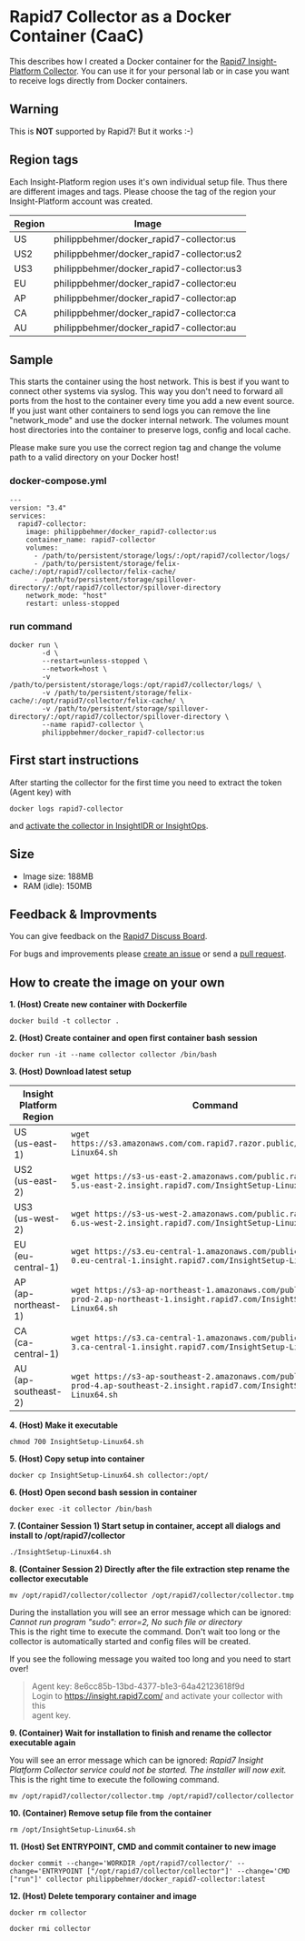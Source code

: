 
# Rapid7 Collector as a Docker Container (CaaC)

This describes how I created a Docker container for the [Rapid7 Insight-Platform Collector](https://docs.rapid7.com/insightidr/collector-overview/).
You can use it for your personal lab or in case you want to receive logs directly from Docker containers.

## Warning

This is **NOT** supported by Rapid7! But it works :-)

## Region tags

Each Insight-Platform region uses it's own individual setup file. Thus there are different images and tags.
Please choose the tag of the region your Insight-Platform account was created.

| Region | Image | 
|--|--|
| US | philippbehmer/docker_rapid7-collector:us |
| US2 | philippbehmer/docker_rapid7-collector:us2 |
| US3 | philippbehmer/docker_rapid7-collector:us3 |
| EU | philippbehmer/docker_rapid7-collector:eu |
| AP | philippbehmer/docker_rapid7-collector:ap |
| CA | philippbehmer/docker_rapid7-collector:ca |
| AU | philippbehmer/docker_rapid7-collector:au |

## Sample

This starts the container using the host network. This is best if you want to connect other systems via syslog. This way you don't need to forward all ports from the host to the container every time you add a new event source. If you just want other containers to send logs you can remove the line "network_mode" and use the docker internal network. The volumes mount host directories into the container to preserve logs, config and local cache.

Please make sure you use the correct region tag and change the volume path to a valid directory on your Docker host!

### docker-compose.yml

```
---
version: "3.4"
services:
  rapid7-collector:
    image: philippbehmer/docker_rapid7-collector:us
    container_name: rapid7-collector
    volumes:
      - /path/to/persistent/storage/logs/:/opt/rapid7/collector/logs/
      - /path/to/persistent/storage/felix-cache/:/opt/rapid7/collector/felix-cache/
      - /path/to/persistent/storage/spillover-directory/:/opt/rapid7/collector/spillover-directory
    network_mode: "host"
    restart: unless-stopped
```

### run command 

```
docker run \
        -d \
        --restart=unless-stopped \
        --network=host \
        -v /path/to/persistent/storage/logs:/opt/rapid7/collector/logs/ \
        -v /path/to/persistent/storage/felix-cache/:/opt/rapid7/collector/felix-cache/ \
        -v /path/to/persistent/storage/spillover-directory/:/opt/rapid7/collector/spillover-directory \
        --name rapid7-collector \
        philippbehmer/docker_rapid7-collector:us
```

## First start instructions

After starting the collector for the first time you need to extract the token (Agent key) with

`docker logs rapid7-collector`

and [activate the collector in InsightIDR or InsightOps](https://docs.rapid7.com/insightidr/collector-installation-and-deployment/).

## Size

* Image size: 188MB
* RAM (idle): 150MB

## Feedback & Improvments

You can give feedback on the [Rapid7 Discuss Board](https://discuss.rapid7.com/t/insightidr-collector-as-a-docker-container/3483).

For bugs and improvements please [create an issue](https://github.com/PhilippBehmer/docker_rapid7-collector/issues) or send a [pull request](https://github.com/PhilippBehmer/docker_rapid7-collector/pulls).

## How to create the image on your own

**1. (Host) Create new container with Dockerfile**

`docker build -t collector .`

**2. (Host) Create container and open first container bash session**

`docker run -it --name collector collector /bin/bash`

**3. (Host) Download latest setup**

|Insight Platform Region| Command |
|--|--|
| US <br> (us-east-1) | `wget https://s3.amazonaws.com/com.rapid7.razor.public/InsightSetup-Linux64.sh` |
| US2 <br> (us-east-2) | `wget https://s3-us-east-2.amazonaws.com/public.razor-prod-5.us-east-2.insight.rapid7.com/InsightSetup-Linux64.sh` |
| US3 <br> (us-west-2) | `wget https://s3-us-west-2.amazonaws.com/public.razor-prod-6.us-west-2.insight.rapid7.com/InsightSetup-Linux64.sh` |
| EU <br> (eu-central-1) | `wget https://s3.eu-central-1.amazonaws.com/public.razor-prod-0.eu-central-1.insight.rapid7.com/InsightSetup-Linux64.sh` |
| AP <br> (ap-northeast-1) | `wget https://s3-ap-northeast-1.amazonaws.com/public.razor-prod-2.ap-northeast-1.insight.rapid7.com/InsightSetup-Linux64.sh` |
| CA <br> (ca-central-1) | `wget https://s3.ca-central-1.amazonaws.com/public.razor-prod-3.ca-central-1.insight.rapid7.com/InsightSetup-Linux64.sh` |
| AU <br> (ap-southeast-2) | `wget https://s3-ap-southeast-2.amazonaws.com/public.razor-prod-4.ap-southeast-2.insight.rapid7.com/InsightSetup-Linux64.sh` |

**4. (Host) Make it executable**

`chmod 700 InsightSetup-Linux64.sh`

**5. (Host) Copy setup into container**

`docker cp InsightSetup-Linux64.sh collector:/opt/`

**6. (Host) Open second bash session in container**

`docker exec -it collector /bin/bash`

**7. (Container Session 1) Start setup in container, accept all dialogs and install to /opt/rapid7/collector**

`./InsightSetup-Linux64.sh`

**8. (Container Session 2) Directly after the file extraction step rename the collector executable**

`mv /opt/rapid7/collector/collector /opt/rapid7/collector/collector.tmp`

During the installation you will see an error message which can be ignored: *Cannot run program "sudo": error=2, No such file or directory*  
This is the right time to execute the command. Don't wait too long or the collector is automatically started and config files will be created.

If you see the following message you waited too long and you need to start over!

> Agent key: 8e6cc85b-13bd-4377-b1e3-64a42123618f9d  
> Login to https://insight.rapid7.com/ and activate your collector with this  
> agent key.

**9. (Container) Wait for installation to finish and rename the collector executable again**

You will see an error message which can be ignored: *Rapid7 Insight Platform Collector service could not be started.  The installer will now exit.*  
This is the right time to execute the following command.

`mv /opt/rapid7/collector/collector.tmp /opt/rapid7/collector/collector`

**10. (Container) Remove setup file from the container**

`rm /opt/InsightSetup-Linux64.sh`

**11. (Host) Set ENTRYPOINT, CMD and commit container to new image**

`docker commit --change='WORKDIR /opt/rapid7/collector/' --change='ENTRYPOINT ["/opt/rapid7/collector/collector"]' --change='CMD ["run"]' collector philippbehmer/docker_rapid7-collector:latest`

**12. (Host) Delete temporary container and image**

`docker rm collector`

`docker rmi collector`
